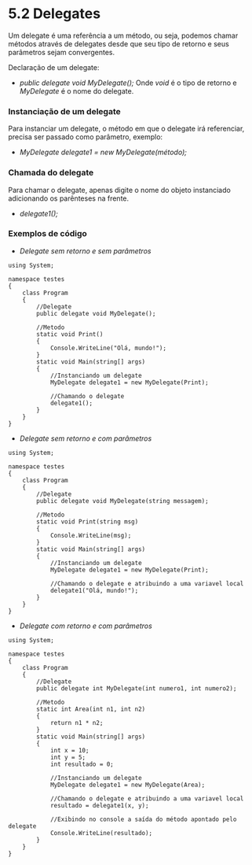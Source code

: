 # 5.2 Delegates

Um delegate é uma referência a um método, ou seja, podemos chamar métodos através de delegates desde que seu tipo de retorno e seus parâmetros sejam convergentes.

Declaração de um delegate:
- *public delegate void MyDelegate();* 
Onde *void* é o tipo de retorno e *MyDelegate* é o nome do delegate.

### Instanciação de um delegate

Para instanciar um delegate, o método em que o delegate irá referenciar, precisa ser passado como parâmetro, exemplo:

- *MyDelegate delegate1 = new MyDelegate(método);*

### Chamada do delegate

Para chamar o delegate, apenas digite o nome do objeto instanciado adicionando os parênteses na frente.

- *delegate1();*

### Exemplos de código

- *Delegate sem retorno e sem parâmetros*

```
using System;

namespace testes
{
    class Program
    {
        //Delegate
        public delegate void MyDelegate();

        //Metodo
        static void Print()
        {
            Console.WriteLine("Olá, mundo!");
        }
        static void Main(string[] args)
        {
            //Instanciando um delegate
            MyDelegate delegate1 = new MyDelegate(Print);
            
            //Chamando o delegate
            delegate1();
        }
    }
}
```

- *Delegate sem retorno e com parâmetros*

```
using System;

namespace testes
{
    class Program
    {
        //Delegate
        public delegate void MyDelegate(string messagem);

        //Metodo
        static void Print(string msg)
        {
            Console.WriteLine(msg);
        }
        static void Main(string[] args)
        {
            //Instanciando um delegate
            MyDelegate delegate1 = new MyDelegate(Print);
            
            //Chamando o delegate e atribuindo a uma variavel local
            delegate1("Olá, mundo!");
        }
    }
}
```

- *Delegate com retorno e com parâmetros*
```
using System;

namespace testes
{
    class Program
    {
        //Delegate
        public delegate int MyDelegate(int numero1, int numero2);

        //Metodo
        static int Area(int n1, int n2)
        {
            return n1 * n2;
        }
        static void Main(string[] args)
        {
            int x = 10;
            int y = 5;
            int resultado = 0;

            //Instanciando um delegate
            MyDelegate delegate1 = new MyDelegate(Area);
            
            //Chamando o delegate e atribuindo a uma variavel local
            resultado = delegate1(x, y);

            //Exibindo no console a saída do método apontado pelo delegate
            Console.WriteLine(resultado);
        }
    }
}
```
